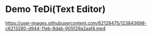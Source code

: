 # Demo TeDi(Text Editor)

https://user-images.githubusercontent.com/62128475/123843698-c6213280-d944-11eb-8dab-905f29a2aaf4.mp4

